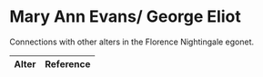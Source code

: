 # Mary Ann Evans/ George Eliot
Connections with other alters in the Florence Nightingale egonet.

| Alter  | Reference|
| ------------- |------------- |
